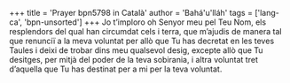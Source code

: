 +++
title = 'Prayer bpn5798 in Català'
author = 'Bahá'u'lláh'
tags = ['lang-ca', 'bpn-unsorted']
+++
Jo t’imploro oh Senyor meu pel Teu Nom, els resplendors del qual han circumdat cels i terra, que m’ajudis de manera tal que renunciï a la meva voluntat per allò que Tu has decretat en les teves Taules i deixi de trobar dins meu qualsevol desig, excepte allò que Tu desitges, per mitjà del poder de la teva sobirania, i altra voluntat tret d’aquella que Tu has destinat per a mi per la teva voluntat.
